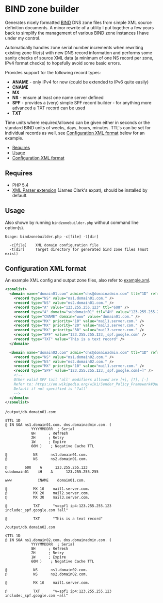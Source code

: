 # BIND zone builder

Generates nicely formatted [BIND](https://en.wikipedia.org/wiki/BIND) DNS zone files from simple XML source definition documents. A minor rewrite of a utility I put together a few years back to simplify the management of various BIND zone instances I have under my control.

Automatically handles zone serial number increments when rewriting existing zone file(s) with new DNS record information and performs some sanity checks of source XML data (a minimum of one NS record per zone, IPv4 format checks) to hopefully avoid some basic errors.

Provides support for the following record types:

- **ANAME** - only IPv4 for now (could be extended to IPv6 quite easily)
- **CNAME**
- **MX**
- **NS** - ensure at least one name server defined
- **SPF** - provides a (very) simple SPF record builder - for anything more advanced a TXT record can be used
- **TXT**

Time units where required/allowed can be given either in seconds or the standard BIND units of weeks, days, hours, minutes. TTL's can be set for individual records as well, see [Configuration XML format](#configuration-xml-format) below for an example.

- [Requires](#requires)
- [Usage](#usage)
- [Configuration XML format](#configuration-xml-format)

## Requires

- PHP 5.4
- [XML Parser extension](https://www.php.net/manual/en/book.xml.php) (James Clark's expat), should be installed by default.

## Usage

Also shown by running `bindzonebuilder.php` without command line option(s).

```
Usage: bindzonebuilder.php -c[file] -t[dir]

  -c[file]    XML domain configuration file
  -t[dir]     Target directory for generated bind zone files (must exist)
```

## Configuration XML format

An example XML config and output zone files, also refer to [example.xml](example.xml).

```xml
<zonelist>
  <domain name="domain01.com" admin="dns@domainadmin.com" ttl="1D" refresh="8H" retry="2H" expire="1W" negttl="60M">
    <record type="NS" value="ns1.domain01.com." />
    <record type="NS" value="ns2.domain01.com." />
    <record type="A" value="123.255.255.123" ttl="600" />
    <record type="A" domain="subdomain01" ttl="4H" value="123.255.255.255" />
    <record type="CNAME" domain="www" value="domain01.com." />
    <record type="MX" priority="10" value="mail1.server.com." />
    <record type="MX" priority="20" value="mail2.server.com." />
    <record type="MX" priority="30" value="mail3.server.com." />
    <record type="SPF" value="123.255.255.123,_spf.google.com" />
    <record type="TXT" value="This is a text record" />
  </domain>

  <domain name="domain02.com" admin="dns@domainadmin.com" ttl="1D" refresh="8H" retry="2H" expire="1W" negttl="60M">
    <record type="NS" value="ns1.domain02.com." />
    <record type="NS" value="ns2.domain02.com." />
    <record type="MX" priority="10" value="mail1.server.com." />
    <record type="SPF" value="123.255.255.123,_spf.google.com[~]" />
    <!--
    Other valid SPF tail 'all' modifiers allowed are [+], [?], [-]
    Refer to: https://en.wikipedia.org/wiki/Sender_Policy_Framework#Qualifiers
    Default if not specified is '?all'
    -->
  </domain>
</zonelist>
```

`/output/db.domain01.com`:

```
$TTL 1D
@ IN SOA ns1.domain01.com. dns.domainadmin.com. (
            YYYYMMDDRR  ; Serial
            8H      ; Refresh
            2H      ; Retry
            1W      ; Expire
            60M )    ; Negative Cache TTL

@            NS      ns1.domain01.com.
@            NS      ns2.domain01.com.

@        600    A      123.255.255.123
subdomain01    4H    A      123.255.255.255

www            CNAME    domain01.com.

@            MX 10    mail1.server.com.
@            MX 20    mail2.server.com.
@            MX 30    mail3.server.com.

@            TXT      "v=spf1 ip4:123.255.255.123 include:_spf.google.com ?all"

@            TXT      "This is a text record"
```

`/output/db.domain02.com`

```
$TTL 1D
@ IN SOA ns1.domain02.com. dns.domainadmin.com. (
            YYYYMMDDRR  ; Serial
            8H      ; Refresh
            2H      ; Retry
            1W      ; Expire
            60M )    ; Negative Cache TTL

@            NS      ns1.domain02.com.
@            NS      ns2.domain02.com.

@            MX 10    mail1.server.com.

@            TXT      "v=spf1 ip4:123.255.255.123 include:_spf.google.com ~all"
```
